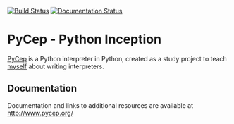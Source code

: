 [![Build Status](https://travis-ci.org/dlorch/pycep.svg?branch=master)](https://travis-ci.org/dlorch/pycep)
[![Documentation Status](https://readthedocs.org/projects/pycep/badge/?version=latest)](http://www.pycep.org/en/latest/?badge=latest)

PyCep - Python Inception
========================

[PyCep](http://www.pycep.org/) is a Python interpreter in Python, created as a
study project to teach [myself](https://github.com/dlorch) about writing
interpreters.

Documentation
-------------

Documentation and links to additional resources are available at http://www.pycep.org/
